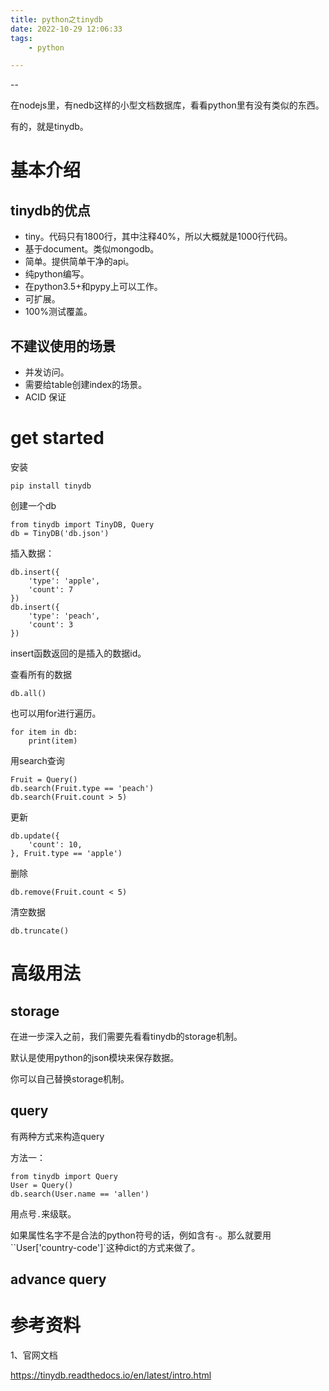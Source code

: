 ```yaml
---
title: python之tinydb
date: 2022-10-29 12:06:33
tags:
	- python

---
```


--

在nodejs里，有nedb这样的小型文档数据库，看看python里有没有类似的东西。

有的，就是tinydb。



# 基本介绍

## tinydb的优点

* tiny。代码只有1800行，其中注释40%，所以大概就是1000行代码。
* 基于document。类似mongodb。
* 简单。提供简单干净的api。
* 纯python编写。
* 在python3.5+和pypy上可以工作。
* 可扩展。
* 100%测试覆盖。

## 不建议使用的场景

* 并发访问。
* 需要给table创建index的场景。
* ACID 保证

# get started

安装

```
pip install tinydb
```

创建一个db

```
from tinydb import TinyDB, Query
db = TinyDB('db.json')
```

插入数据：

```
db.insert({
	'type': 'apple',
	'count': 7
})
db.insert({
	'type': 'peach',
	'count': 3
})
```

insert函数返回的是插入的数据id。

查看所有的数据

```
db.all()
```

也可以用for进行遍历。

```
for item in db:
	print(item)
```

用search查询

```
Fruit = Query()
db.search(Fruit.type == 'peach')
db.search(Fruit.count > 5)
```

更新

```
db.update({
	'count': 10,
}, Fruit.type == 'apple')
```

删除

```
db.remove(Fruit.count < 5)
```

清空数据

```
db.truncate()
```

# 高级用法

## storage

在进一步深入之前，我们需要先看看tinydb的storage机制。

默认是使用python的json模块来保存数据。

你可以自己替换storage机制。

## query

有两种方式来构造query

方法一：

```
from tinydb import Query
User = Query()
db.search(User.name == 'allen')
```

用点号`.`来级联。

如果属性名字不是合法的python符号的话，例如含有`-`。那么就要用``User['country-code']`这种dict的方式来做了。

## advance query



# 参考资料

1、官网文档

https://tinydb.readthedocs.io/en/latest/intro.html